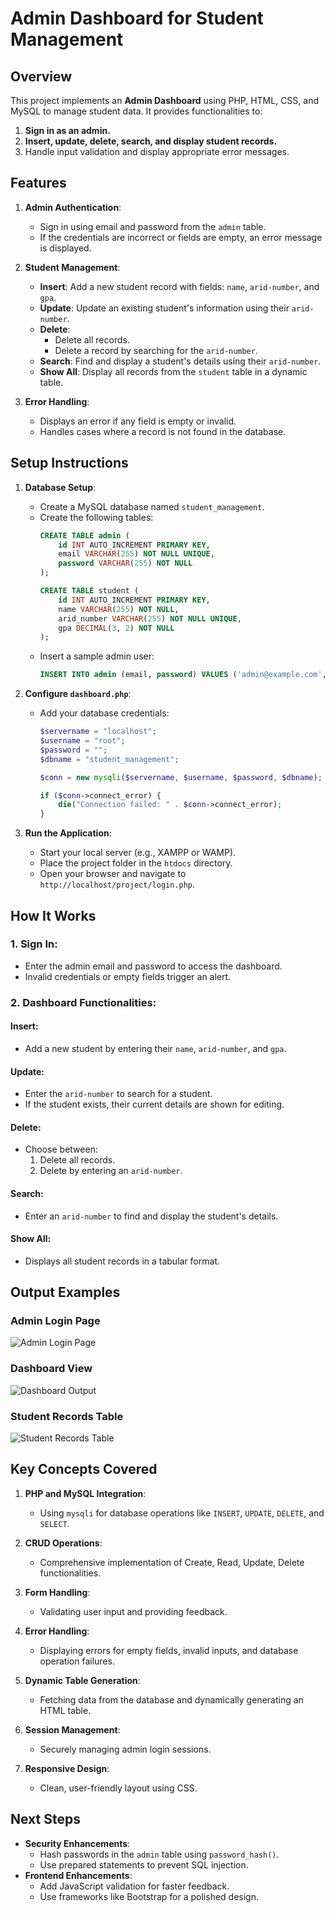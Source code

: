 
# Admin Dashboard for Student Management

## Overview
This project implements an **Admin Dashboard** using PHP, HTML, CSS, and MySQL to manage student data. It provides functionalities to:
1. **Sign in as an admin.**
2. **Insert, update, delete, search, and display student records.**
3. Handle input validation and display appropriate error messages.

## Features
1. **Admin Authentication**:
   - Sign in using email and password from the `admin` table.
   - If the credentials are incorrect or fields are empty, an error message is displayed.

2. **Student Management**:
   - **Insert**: Add a new student record with fields: `name`, `arid-number`, and `gpa`.
   - **Update**: Update an existing student's information using their `arid-number`.
   - **Delete**: 
     - Delete all records.
     - Delete a record by searching for the `arid-number`.
   - **Search**: Find and display a student's details using their `arid-number`.
   - **Show All**: Display all records from the `student` table in a dynamic table.

3. **Error Handling**:
   - Displays an error if any field is empty or invalid.
   - Handles cases where a record is not found in the database.

## Setup Instructions
1. **Database Setup**:
   - Create a MySQL database named `student_management`.
   - Create the following tables:
     ```sql
     CREATE TABLE admin (
         id INT AUTO_INCREMENT PRIMARY KEY,
         email VARCHAR(255) NOT NULL UNIQUE,
         password VARCHAR(255) NOT NULL
     );

     CREATE TABLE student (
         id INT AUTO_INCREMENT PRIMARY KEY,
         name VARCHAR(255) NOT NULL,
         arid_number VARCHAR(255) NOT NULL UNIQUE,
         gpa DECIMAL(3, 2) NOT NULL
     );
     ```
   - Insert a sample admin user:
     ```sql
     INSERT INTO admin (email, password) VALUES ('admin@example.com', 'password123');
     ```

2. **Configure `dashboard.php`**:
   - Add your database credentials:
     ```php
     $servername = "localhost";
     $username = "root";
     $password = "";
     $dbname = "student_management";

     $conn = new mysqli($servername, $username, $password, $dbname);

     if ($conn->connect_error) {
         die("Connection failed: " . $conn->connect_error);
     }
     ```

3. **Run the Application**:
   - Start your local server (e.g., XAMPP or WAMP).
   - Place the project folder in the `htdocs` directory.
   - Open your browser and navigate to `http://localhost/project/login.php`.

## How It Works
### 1. **Sign In**:
- Enter the admin email and password to access the dashboard.
- Invalid credentials or empty fields trigger an alert.

### 2. **Dashboard Functionalities**:
#### **Insert**:
- Add a new student by entering their `name`, `arid-number`, and `gpa`.

#### **Update**:
- Enter the `arid-number` to search for a student.
- If the student exists, their current details are shown for editing.

#### **Delete**:
- Choose between:
  1. Delete all records.
  2. Delete by entering an `arid-number`.

#### **Search**:
- Enter an `arid-number` to find and display the student's details.

#### **Show All**:
- Displays all student records in a tabular format.

## Output Examples
### Admin Login Page
![Admin Login Page](admin.PNG)

### Dashboard View
![Dashboard Output](output.PNG)

### Student Records Table
![Student Records Table](tablee.PNG)

## Key Concepts Covered
1. **PHP and MySQL Integration**:
   - Using `mysqli` for database operations like `INSERT`, `UPDATE`, `DELETE`, and `SELECT`.

2. **CRUD Operations**:
   - Comprehensive implementation of Create, Read, Update, Delete functionalities.

3. **Form Handling**:
   - Validating user input and providing feedback.

4. **Error Handling**:
   - Displaying errors for empty fields, invalid inputs, and database operation failures.

5. **Dynamic Table Generation**:
   - Fetching data from the database and dynamically generating an HTML table.

6. **Session Management**:
   - Securely managing admin login sessions.

7. **Responsive Design**:
   - Clean, user-friendly layout using CSS.

## Next Steps
- **Security Enhancements**:
  - Hash passwords in the `admin` table using `password_hash()`.
  - Use prepared statements to prevent SQL injection.
- **Frontend Enhancements**:
  - Add JavaScript validation for faster feedback.
  - Use frameworks like Bootstrap for a polished design.
